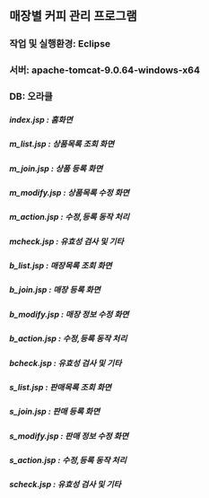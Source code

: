 ## 매장별 커피 관리 프로그램

### 작업 및 실행환경: Eclipse
### 서버: apache-tomcat-9.0.64-windows-x64
### DB: 오라클

##### index.jsp : 홈화면

##### m_list.jsp : 상품목록 조회 화면
##### m_join.jsp : 상품 등록 화면
##### m_modify.jsp : 상품목록 수정 화면
##### m_action.jsp : 수정,등록 동작 처리
##### mcheck.jsp : 유효성 검사 및 기타

##### b_list.jsp : 매장목록 조회 화면
##### b_join.jsp : 매장 등록 화면
##### b_modify.jsp : 매장 정보 수정 화면
##### b_action.jsp : 수정,등록 동작 처리
##### bcheck.jsp : 유효성 검사 및 기타

##### s_list.jsp : 판매목록 조회 화면
##### s_join.jsp : 판매 등록 화면
##### s_modify.jsp : 판매 정보 수정 화면
##### s_action.jsp : 수정,등록 동작 처리
##### scheck.jsp : 유효성 검사 및 기타
